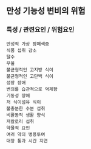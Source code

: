 ## 만성 기능성 변비의 위험




### 특성 / 관련요인 / 위험요인

>                
    
    만성적 가상 장폐색증
    식품 섭취 감소
    탈수
    우울
    불균형적인 고지방 식이
    불균형적인 고단백 식이
    성장 장애
    변의를 습관적으로 억제함
    기동성 장애
    저 식이섬유 식이
    불충분한 수분 섭취
    비활동적 생활 양식
    저칼로리 섭취
    약물적 요인
    여러 약의 병용투여
    대장 통과 시간 지연
